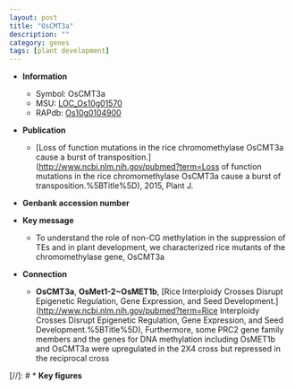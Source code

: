 ```yaml
---
layout: post
title: "OsCMT3a"
description: ""
category: genes
tags: [plant development]
---
```


* **Information**  
    + Symbol: OsCMT3a  
    + MSU: [LOC_Os10g01570](http://rice.plantbiology.msu.edu/cgi-bin/ORF_infopage.cgi?orf=LOC_Os10g01570)  
    + RAPdb: [Os10g0104900](http://rapdb.dna.affrc.go.jp/viewer/gbrowse_details/irgsp1?name=Os10g0104900)  

* **Publication**  
    + [Loss of function mutations in the rice chromomethylase OsCMT3a cause a burst of transposition.](http://www.ncbi.nlm.nih.gov/pubmed?term=Loss of function mutations in the rice chromomethylase OsCMT3a cause a burst of transposition.%5BTitle%5D), 2015, Plant J.

* **Genbank accession number**  

* **Key message**  
    + To understand the role of non-CG methylation in the suppression of TEs and in plant development, we characterized rice mutants of the chromomethylase gene, OsCMT3a

* **Connection**  
    + __OsCMT3a__, __OsMet1-2~OsMET1b__, [Rice Interploidy Crosses Disrupt Epigenetic Regulation, Gene Expression, and Seed Development.](http://www.ncbi.nlm.nih.gov/pubmed?term=Rice Interploidy Crosses Disrupt Epigenetic Regulation, Gene Expression, and Seed Development.%5BTitle%5D),  Furthermore, some PRC2 gene family members and the genes for DNA methylation including OsMET1b and OsCMT3a were upregulated in the 2X4 cross but repressed in the reciprocal cross

[//]: # * **Key figures**  


